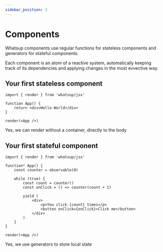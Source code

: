 ```yaml
---
sidebar_position: 3
---
```


# Components

Whatsup components use regular functions for stateless components and generators for stateful components.

Each component is an atom of a reactive system, automatically keeping track of its dependencies and applying changes in the most evvective way.

## Your first stateless component

```tsx
import { render } from 'whatsup/jsx'

function App() {
    return <div>Hello World</div>
}

render(<App />)
```

Yes, we can render without a container, directly to the body

## Your first stateful component

```tsx
import { render } from 'whatsup/jsx'

function* App() {
    const counter = observable(0)

    while (true) {
        const count = counter()
        const onClick = () => counter(count + 1)

        yield (
            <div>
                <p>You click {count} times</p>
                <button onClick={onClick}>Click me</button>
            </div>
        )
    }
}

render(<App />)
```

Yes, we use generators to store local state
